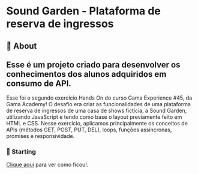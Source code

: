 <h1>Sound Garden - Plataforma de reserva de ingressos</h1>

<h2>🎯 About
<br>
<br>
Esse é um projeto criado para desenvolver os conhecimentos dos alunos adquiridos em consumo de API.</h2>

Esse foi o segundo exercício Hands On do curso Gama Experience #45, da Gama Academy! O desafio era criar as funcionalidades de uma plataforma de reserva de ingressos de uma casa de shows fictícia, a Sound Garden, utilizando JavaScript e tendo como base o layout previamente feito em HTML e CSS. Nesse exercício, aplicamos principalmente os conceitos de APIs (métodos GET, POST, PUT, DEL), loops, funções assíncronas, promises e responsividade. 
 
<h3>🏁 Starting</h3>
<a href="https://mailtonoliveira.github.io/soundgarden-front/" target="blank"> Clique aqui</a> para ver como ficou!.
 
